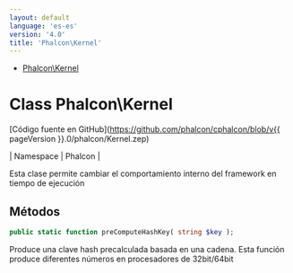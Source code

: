 ```yaml
---
layout: default
language: 'es-es'
version: '4.0'
title: 'Phalcon\Kernel'
---
```


* [Phalcon\Kernel](#kernel)

<h1 id="kernel">Class Phalcon\Kernel</h1>

[Código fuente en GitHub](https://github.com/phalcon/cphalcon/blob/v{{ pageVersion }}.0/phalcon/Kernel.zep)

| Namespace | Phalcon |

Esta clase permite cambiar el comportamiento interno del framework en tiempo de ejecución

## Métodos

```php
public static function preComputeHashKey( string $key );
```

Produce una clave hash precalculada basada en una cadena. Esta función produce diferentes números en procesadores de 32bit/64bit

